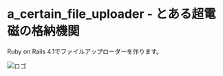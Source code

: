 # a_certain_file_uploader - とある超電磁の格納機関

Ruby on Rails 4.1でファイルアップローダーを作ります。

![ロゴ](http://to-a.ru/LeqtMP/img1 "ロゴ")
